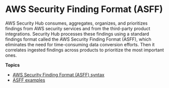 # AWS Security Finding Format \(ASFF\)<a name="securityhub-findings-format"></a>

AWS Security Hub consumes, aggregates, organizes, and prioritizes findings from AWS security services and from the third\-party product integrations\. Security Hub processes these findings using a standard findings format called the AWS Security Finding Format \(ASFF\), which eliminates the need for time\-consuming data conversion efforts\. Then it correlates ingested findings across products to prioritize the most important ones\.

**Topics**
+ [AWS Security Finding Format \(ASFF\) syntax](securityhub-findings-format-syntax.md)
+ [ASFF examples](securityhub-findings-format-attributes.md)